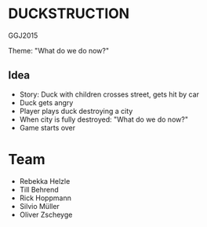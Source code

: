 DUCKSTRUCTION
=============

GGJ2015

Theme: "What do we do now?"

Idea
----

 * Story: Duck with children crosses street, gets hit by car
 * Duck gets angry
 * Player plays duck destroying a city
 * When city is fully destroyed:
   "What do we do now?"
 * Game starts over

Team
====

 * Rebekka Helzle
 * Till Behrend
 * Rick Hoppmann
 * Silvio Müller
 * Oliver Zscheyge
